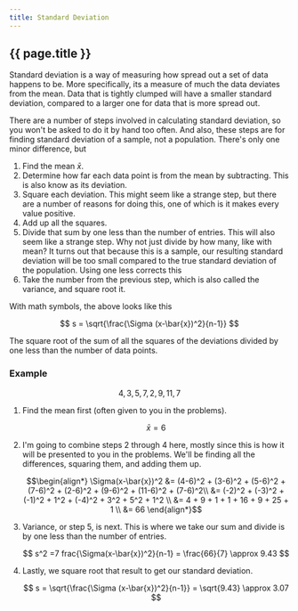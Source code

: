 ```yaml
---
title: Standard Deviation
---
```


## {{ page.title }}

Standard deviation is a way of measuring how spread out a set of data happens to be. More specifically, its a measure of much the data deviates from the mean. Data that is tightly clumped will have a smaller standard deviation, compared to a larger one for data that is more spread out.

There are a number of steps involved in calculating standard deviation, so you won't be asked to do it by hand too often. And also, these steps are for finding standard deviation of a sample, not a population. There's only one minor difference, but

1. Find the mean $\bar{x}$.
2. Determine how far each data point is from the mean by subtracting. This is also know as its deviation.
3. Square each deviation. This might seem like a strange step, but there are a number of reasons for doing this, one of which is it makes every value positive.
4. Add up all the squares.
5. Divide that sum by one less than the number of entries. This will also seem like a strange step. Why not just divide by how many, like with mean? It turns out that because this is a sample, our resulting standard deviation will be too small compared to the true standard deviation of the population. Using one less corrects this
6. Take the number from the previous step, which is also called the variance, and square root it.

With math symbols, the above looks like this

$$ s = \sqrt{\frac{\Sigma (x-\bar{x})^2}{n-1}} $$

The square root of the sum of all the squares of the deviations divided by one less than the number of data points.

### Example

$$ 4, 3, 5, 7, 2, 9, 11, 7 $$

1. Find the mean first (often given to you in the problems).

    $$ \bar{x}=6$$

2. I'm going to combine steps 2 through 4 here, mostly since this is how it will be presented to you in the problems. We'll be finding all the differences, squaring them, and adding them up.

    $$\begin{align*}
    \Sigma(x-\bar{x})^2 &= (4-6)^2 + (3-6)^2 + (5-6)^2 + (7-6)^2 + (2-6)^2 + (9-6)^2 + (11-6)^2 + (7-6)^2\\
                        &= (-2)^2 + (-3)^2 + (-1)^2 + 1^2 + (-4)^2 + 3^2 + 5^2 + 1^2 \\
                        &= 4 + 9 + 1 + 1 + 16 + 9 + 25 + 1 \\
                        &= 66
    \end{align*}$$

3. Variance, or step 5, is next. This is where we take our sum and divide is by one less than the number of entries.

    $$ s^2 =7   frac{\Sigma(x-\bar{x})^2}{n-1} = \frac{66}{7} \approx 9.43 $$

4. Lastly, we square root that result to get our standard deviation.

    $$ s = \sqrt{\frac{\Sigma (x-\bar{x})^2}{n-1}} = \sqrt{9.43} \approx 3.07 $$
